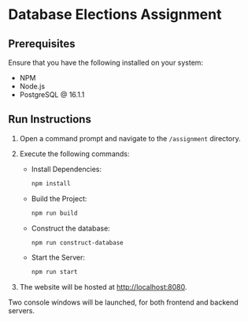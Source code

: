# Database Elections Assignment

## Prerequisites

Ensure that you have the following installed on your system:
- NPM
- Node.js
- PostgreSQL @ 16.1.1

## Run Instructions

1. Open a command prompt and navigate to the `/assignment` directory.

2. Execute the following commands:

    - Install Dependencies:
      ```bash
      npm install
      ```

    - Build the Project:
      ```bash
      npm run build
      ```

    - Construct the database:
      ```bash
      npm run construct-database
      ```

    - Start the Server:
      ```bash
      npm run start
      ```

3. The website will be hosted at [http://localhost:8080](http://localhost:8080).

Two console windows will be launched, for both frontend and backend servers.
